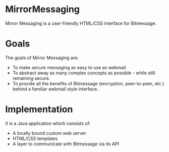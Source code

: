 MirrorMessaging
===============

Mirror Messaging is a user-friendly HTML/CSS interface for Bitmessage. 

Goals
=====

The goals of Mirror Messaging are:

* To make secure messaging as easy to use as webmail.
* To abstract away as many complex concepts as possible - while still remaining secure.
* To provide all the benefits of Bitmessage (encryption, peer-to-peer, etc.) behind a familiar webmail style interface.

Implementation
==============

It is a Java application which consists of:

* A locally bound custom web server
* HTML/CSS templates
* A layer to communicate with Bitmessage via its API

